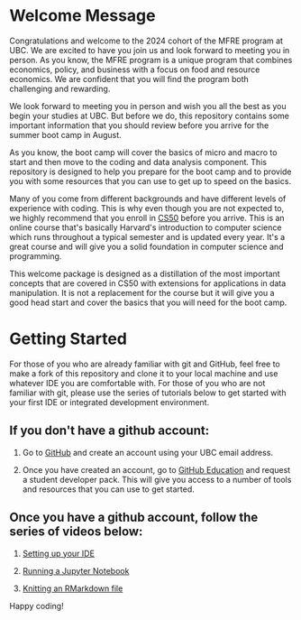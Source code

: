 # Welcome Message 

Congratulations and welcome to the 2024 cohort of the MFRE program at UBC. We are excited to have you join us and look forward to meeting you in person. As you know, the MFRE program is a unique program that combines economics, policy, and business with a focus on food and resource economics. We are confident that you will find the program both challenging and rewarding.

We look forward to meeting you in person and wish you all the best as you begin your studies at UBC. But before we do, this repository contains some important information that you should review before you arrive for the summer boot camp in August.

As you know, the boot camp will cover the basics of micro and macro to start and then move to the coding and data analysis component. This repository is designed to help you prepare for the boot camp and to provide you with some resources that you can use to get up to speed on the basics.

Many of you come from different backgrounds and have different levels of experience with coding. This is why even though you are not expected to, we highly recommend that you enroll in [CS50](https://www.edx.org/course/cs50s-introduction-to-computer-science) before you arrive. This is an online course that's basically Harvard's introduction to computer science which runs throughout a typical semester and is updated every year. It's a great course and will give you a solid foundation in computer science and programming.

This welcome package is designed as a distillation of the most important concepts that are covered in CS50 with extensions for applications in data manipulation. It is not a replacement for the course but it will give you a good head start and cover the basics that you will need for the boot camp.

# Getting Started

For those of you who are already familiar with git and GitHub, feel free to make a fork of this repository and clone it to your local machine and use whatever IDE you are comfortable with. For those of you who are not familiar with git, please use the series of tutorials below to get started with your first IDE or integrated development environment.

## If you don't have a github account:

1. Go to [GitHub](https://github.com) and create an account using your UBC email address.

2. Once you have created an account, go to [GitHub Education](https://education.github.com) and request a student developer pack. This will give you access to a number of tools and resources that you can use to get started.

## Once you have a github account, follow the series of videos below:

1. [Setting up your IDE](https://youtu.be/1Cr37YSdIrw)

2. [Running a Jupyter Notebook](https://youtu.be/ssTfIuBLwE0)

3. [Knitting an RMarkdown file](https://youtu.be/n6Y_n2c1T8s)

Happy coding!